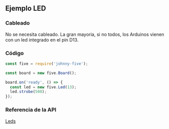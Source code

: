 ## Ejemplo LED

### Cableado
No se necesita cableado. La gran mayoria, si no todos, los Arduinos vienen con un led integrado en el pin D13.

### Código
```javascript
const five = require('johnny-five');

const board = new five.Board();

board.on('ready', () => {
  const led = new five.Led(13);
  led.strobe(500);
});

```

### Referencia de la API
[Leds](http://johnny-five.io/api/led)
